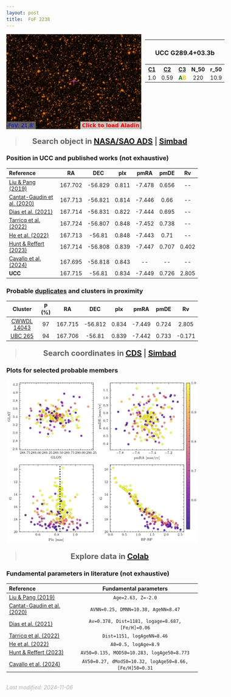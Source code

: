 ```yaml
---
layout: post
title:  FoF 2238
---
```

<div style="display: flex; justify-content: space-between; width:720px;height:250px">
<div style="text-align: center;">
<!-- WEBP image -->
<img id="myImage" src="https://raw.githubusercontent.com/ucc23/Q4P/main/plots/fof2238_aladin.webp" alt="Clickable Image" style="width:355px;height:250px; cursor: pointer;">

<!-- Div to contain Aladin Lite viewer -->
<div id="aladin-lite-div" style="width:355px;height:250px;display:none;"></div>

<!-- Aladin Lite script (will be loaded after the image is clicked) -->
<script type="text/javascript">
// Function to load Aladin Lite after image click and hide the image
function loadAladinLiteAndHideImage() {
    // Dynamically load the Aladin Lite script
    let aladinScript = document.createElement('script');
    aladinScript.src = "https://aladin.cds.unistra.fr/AladinLite/api/v3/latest/aladin.js";
    aladinScript.charset = "utf-8";
    aladinScript.onload = function () {
        A.init.then(() => {
            let aladin = A.aladin('#aladin-lite-div', {survey:"P/DSS2/color", fov:0.363, target: "167.715 -56.81"});
            // Remove the image
            document.getElementById('myImage').remove();
            // Hide the image
            //document.getElementById('myImage').style.visibility = "hidden";
            // Show the Aladin Lite viewer
            document.getElementById('aladin-lite-div').style.display = 'block';
        });
     };
    document.head.appendChild(aladinScript);
}
// Event listener for image click
document.getElementById('myImage').addEventListener('click', loadAladinLiteAndHideImage);
</script>
</div>
<!-- Left block -->

<table style="text-align: center; width:355px;height:250px;">
  <!-- Row 1 (title) -->
  <tr>
    <td colspan="5"><h3>UCC G289.4+03.3b</h3></td>
  </tr>
  <!-- Row 2 -->
  <tr>
    <th><a href="https://ucc.ar/faq#what-are-the-c1-c2-and-c3-parameters" title="Photometric class">C1</a></th>
    <th><a href="https://ucc.ar/faq#what-are-the-c1-c2-and-c3-parameters" title="Density class">C2</a></th>
    <th><a href="https://ucc.ar/faq#what-are-the-c1-c2-and-c3-parameters" title="Combined class">C3</a></th>
    <th><div title="Stars with membership probability >50%">N_50</div></th>
    <th><div title="Radius that contains half the members [arcmin]">r_50</div></th>
  </tr>
  <!-- Row 3 -->
  <tr>
    <td>1.0</td>
    <td>0.59</td>
    <td><span style="color: green; font-weight: bold;">A</span><span style="color: #FFC300; font-weight: bold;">B</span></td>
    <td>220</td>
    <td>10.9</td>
  </tr>
</table>
</div>

> <p style="text-align:center; font-weight: bold; font-size:20px">Search object in <a href="https://ui.adsabs.harvard.edu/search/q=%20collection%3Aastronomy%20body%3A%22FoF%202238%22&sort=date%20desc%2C%20bibcode%20desc&p_=0" target="_blank">NASA/SAO ADS</a> | <a href="https://simbad.cds.unistra.fr/simbad/sim-id-refs?Ident=fof2238" target="_blank">Simbad</a></p>


### Position in UCC and published works (not exhaustive)

| Reference    | RA    | DEC   | plx  | pmRA  | pmDE   |  Rv  |
| :---         | :---: | :---: | :---: | :---: | :---: | :---: |
|[Liu & Pang (2019)](https://ui.adsabs.harvard.edu/abs/2019ApJS..245...32L) | 167.702 | -56.829 | 0.811 | -7.478 | 0.656 | -- |
|[Cantat-Gaudin et al. (2020)](https://ui.adsabs.harvard.edu/abs/2020A%26A...640A...1C) | 167.713 | -56.821 | 0.814 | -7.446 | 0.66 | -- |
|[Dias et al. (2021)](https://ui.adsabs.harvard.edu/abs/2021MNRAS.504..356D) | 167.714 | -56.831 | 0.822 | -7.444 | 0.695 | -- |
|[Tarricq et al. (2022)](https://ui.adsabs.harvard.edu/abs/2022A%26A...659A..59T) | 167.724 | -56.807 | 0.848 | -7.452 | 0.738 | -- |
|[He et al. (2022)](https://ui.adsabs.harvard.edu/abs/2022ApJS..262....7H) | 167.713 | -56.81 | 0.848 | -7.443 | 0.71 | -- |
|[Hunt & Reffert (2023)](https://ui.adsabs.harvard.edu/abs/2023A%26A...673A.114H) | 167.714 | -56.808 | 0.839 | -7.447 | 0.707 | 0.402 |
|[Cavallo et al. (2024)](https://ui.adsabs.harvard.edu/abs/2024AJ....167...12C) | 167.695 | -56.818 | 0.843 | -- | -- | -- |
| **UCC** |167.715 | -56.81 | 0.834 | -7.449 | 0.726 | 2.805 |


### Probable <a href="https://ucc.ar/faq#probable-duplicates" title="See FAQ for definition of proximity">duplicates</a> and clusters in proximity

| Cluster | P (%) | RA    | DEC   | plx   | pmRA  | pmDE  | Rv    |
| :---:   | :---: | :---: | :---: | :---: | :---: | :---: | :---: |
|[CWWDL 14043](/_clusters/cwwdl14043/)| 97 | 167.715 | -56.812 | 0.834 | -7.449 | 0.724 | 2.805 |
|[UBC 265](/_clusters/ubc265/)| 94 | 167.706 | -56.81 | 0.839 | -7.442 | 0.733 | -0.171 |

> <p style="text-align:center; font-weight: bold; font-size:20px">Search coordinates in <a href="https://cdsportal.u-strasbg.fr/?target=167.715,-56.81" target="_blank">CDS</a> | <a href="https://simbad.cds.unistra.fr/mobile/object_list.html?coord=167.715%20-56.81&output=json&radius=5&userEntry=fof2238" target="_blank">Simbad</a></p>

### Plots for selected probable members

![CLUSTER](https://raw.githubusercontent.com/ucc23/Q4P/main/plots/fof2238.webp)


> <p style="text-align:center; font-weight: bold; font-size:20px">Explore data in <a href="https://colab.research.google.com/github/UCC23/Q4P/blob/master/notebooks/fof2238.ipynb" target="_blank">Colab</a></p>


### Fundamental parameters in literature (not exhaustive)

| Reference |  Fundamental parameters |
| :---         |     :---:      |
| [Liu & Pang (2019)](https://ui.adsabs.harvard.edu/abs/2019ApJS..245...32L) | `Age=2.63, Z=-2.0` |
| [Cantat-Gaudin et al. (2020)](https://ui.adsabs.harvard.edu/abs/2020A%26A...640A...1C) | `AVNN=0.25, DMNN=10.38, AgeNN=8.47` |
| [Dias et al. (2021)](https://ui.adsabs.harvard.edu/abs/2021MNRAS.504..356D) | `Av=0.378, Dist=1181, logage=8.687, [Fe/H]=0.06` |
| [Tarricq et al. (2022)](https://ui.adsabs.harvard.edu/abs/2022A%26A...659A..59T) | `Dist=1151, logAgeNN=8.46` |
| [He et al. (2022)](https://ui.adsabs.harvard.edu/abs/2022ApJS..262....7H) | `A0=0.5, logAge=8.9` |
| [Hunt & Reffert (2023)](https://ui.adsabs.harvard.edu/abs/2023A%26A...673A.114H) | `AV50=0.135, MOD50=10.283, logAge50=8.773` |
| [Cavallo et al. (2024)](https://ui.adsabs.harvard.edu/abs/2024AJ....167...12C) | `AV50=0.27, dMod50=10.32, logAge50=8.66, [Fe/H]50=0.31` |

<br>
<font color="b3b1b1"><i>Last modified: 2024-11-06</i></font>
